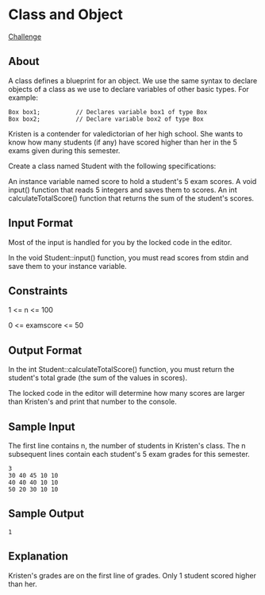 # Class and Object

[Challenge](https://www.hackerrank.com/challenges/classes-objects/problem)

## About

A class defines a blueprint for an object. We use the same syntax to declare objects of a class as we use to declare variables of other basic types. For example:

```
Box box1;          // Declares variable box1 of type Box
Box box2;          // Declare variable box2 of type Box
```

Kristen is a contender for valedictorian of her high school. She wants to know how many students (if any) have scored higher than her in the 5 exams given during this semester.

Create a class named Student with the following specifications:

An instance variable named score to hold a student's 5 exam scores.
A void input() function that reads 5 integers and saves them to scores.
An int calculateTotalScore() function that returns the sum of the student's scores.

## Input Format

Most of the input is handled for you by the locked code in the editor.

In the void Student::input() function, you must read  scores from stdin and save them to your  instance variable.

## Constraints

1 <= n <= 100

0 <= examscore <= 50

## Output Format

In the int Student::calculateTotalScore() function, you must return the student's total grade (the sum of the values in scores).

The locked code in the editor will determine how many scores are larger than Kristen's and print that number to the console.

## Sample Input

The first line contains n, the number of students in Kristen's class. The n subsequent lines contain each student's 5 exam grades for this semester.

```
3
30 40 45 10 10
40 40 40 10 10
50 20 30 10 10
```

## Sample Output

```
1
```

## Explanation

Kristen's grades are on the first line of grades. Only 1 student scored higher than her.
